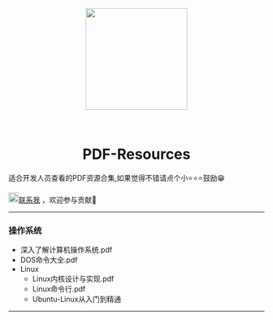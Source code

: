 <p align="center">
  <img src="https://gitee.com/my_netinlove/Picturebed/raw/master/images/pdf.png" width="200" />
</p>

​																		

<h1 align="center">
  PDF-Resources
</h1>



适合开发人员查看的PDF资源合集,如果觉得不错请点个小⭐⭐⭐鼓励😁



<img src="https://gitee.com/my_netinlove/Picturebed/raw/master/images/msg.png" width="20" /><a href="https://github.com/JontyMin/PDF-Resources/issues">联系我</a> ，欢迎参与贡献👏

---



### 操作系统

- 深入了解计算机操作系统.pdf
- DOS命令大全.pdf
- Linux
  - Linux内核设计与实现.pdf
  - Linux命令行.pdf
  - Ubuntu-Linux从入门到精通

---

